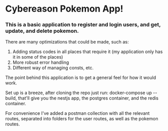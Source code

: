 # Cybereason Pokemon App!

### This is a basic application to register and login users, and get, update, and delete pokemon.

There are many optimizations that could be made, such as:
1. Adding status codes in all places that require it (my application only has it in some of the places)
2. More robust error handling
3. Different way of managing consts, etc.

The point behind this application is to get a general feel for how it would work.

Set up is a breeze, after cloning the repo just run: docker-compose up --build, that'll give you the nestjs app,
the postgres container, and the redis container.

For convenience I've added a postman collection with all the relevant routes, separated into folders for the user routes, as well as the pokemon routes.
